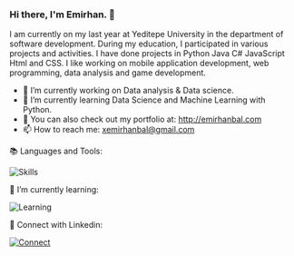 ### Hi there, I'm Emirhan. :wave:

I am currently on my last year at Yeditepe University in the department of software development. During my education, I participated in various projects and activities. I have done projects in Python Java C# JavaScript Html and CSS. I like working on mobile application development, web programming, data analysis and game development.

 - 🔭 I’m currently working on Data analysis & Data science.
- 🌱 I’m currently learning Data Science and Machine Learning with Python. 
- 🔗 You can also check out my portfolio at: http://emirhanbal.com
- 📫 How to reach me: xemirhanbal@gmail.com



:books: Languages and Tools:

![Skills](https://skillicons.dev/icons?i=visualstudio,vscode,html,css,unity,cs,python,java,eclipse,photoshop)

:book: I’m currently learning:

![Learning](https://skillicons.dev/icons?i=androidstudio,kotlin,python,mysql,matlab)

:link: Connect with Linkedin:

[![Connect](https://skillicons.dev/icons?i=linkedin&perline=3)](https://www.linkedin.com/in/emirhanbal/)
